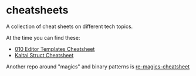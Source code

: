 # cheatsheets
A collection of cheat sheets on different tech topics.

At the time you can find these:

* [010 Editor Templates Cheatsheet](https://github.com/prusanov/cheatsheets/tree/main/010Editor-Templates)
* [Kaitai Struct Cheatsheet](https://github.com/prusanov/cheatsheets/tree/main/kaitai_struct)

Another repo around "magics" and binary patterns is [re-magics-cheatsheet](https://github.com/prusanov/re-magics-cheatsheet)

